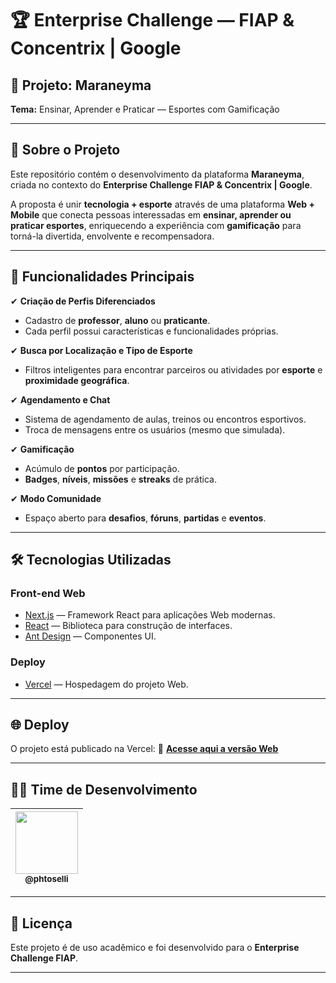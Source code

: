 # 🏆 Enterprise Challenge — FIAP & Concentrix | Google

## 📌 Projeto: Maraneyma

**Tema:** Ensinar, Aprender e Praticar — Esportes com Gamificação

---

## 🚀 Sobre o Projeto

Este repositório contém o desenvolvimento da plataforma **Maraneyma**, criada no contexto do **Enterprise Challenge FIAP & Concentrix | Google**.

A proposta é unir **tecnologia + esporte** através de uma plataforma **Web + Mobile** que conecta pessoas interessadas em **ensinar, aprender ou praticar esportes**, enriquecendo a experiência com **gamificação** para torná-la divertida, envolvente e recompensadora.

---

## 📱 Funcionalidades Principais

✔ **Criação de Perfis Diferenciados**

- Cadastro de **professor**, **aluno** ou **praticante**.
- Cada perfil possui características e funcionalidades próprias.

✔ **Busca por Localização e Tipo de Esporte**

- Filtros inteligentes para encontrar parceiros ou atividades por **esporte** e **proximidade geográfica**.

✔ **Agendamento e Chat**

- Sistema de agendamento de aulas, treinos ou encontros esportivos.
- Troca de mensagens entre os usuários (mesmo que simulada).

✔ **Gamificação**

- Acúmulo de **pontos** por participação.
- **Badges**, **níveis**, **missões** e **streaks** de prática.

✔ **Modo Comunidade**

- Espaço aberto para **desafios**, **fóruns**, **partidas** e **eventos**.

---

## 🛠️ Tecnologias Utilizadas

### Front-end Web

- [Next.js](https://nextjs.org/) — Framework React para aplicações Web modernas.
- [React](https://react.dev/) — Biblioteca para construção de interfaces.
- [Ant Design](https://ant.design/) — Componentes UI.

### Deploy

- [Vercel](https://vercel.com/) — Hospedagem do projeto Web.

---

## 🌐 Deploy

O projeto está publicado na Vercel:
🔗 **[Acesse aqui a versão Web](https://fiap-maraneyma.vercel.app/)**

---

## 👨‍💻 Time de Desenvolvimento

| [<img width="100" src="https://avatars.githubusercontent.com/u/73919445?v=4&s=115"><br><sub>@phtoselli</sub>](https://www.linkedin.com/in/phtoselli/) |
| :---------------------------------------------------------------------------------------------------------------------------------------------------: |

---

## 📜 Licença

Este projeto é de uso acadêmico e foi desenvolvido para o **Enterprise Challenge FIAP**.

---
